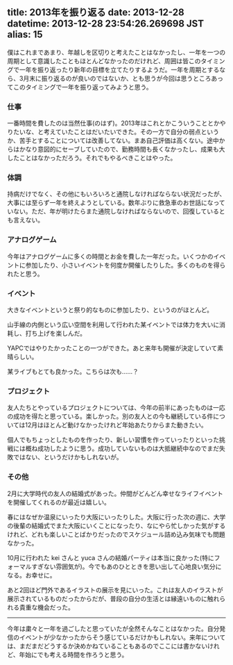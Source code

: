 title: 2013年を振り返る
date: 2013-12-28
datetime: 2013-12-28 23:54:26.269698 JST
alias: 15
---
僕はこれまであまり、年越しを区切りと考えたことはなかったし、一年を一つの周期として意識したこともほとんどなかったのだけれど、周囲は皆このタイミングで一年を振り返ったり新年の目標を立てたりするようだ。一年を周期とするなら、3月末に振り返るのが良いのではないか、とも思うが今回は思うところあってこのタイミングで一年を振り返ってみようと思う。

### 仕事

一番時間を費したのは当然仕事(のはず)。2013年はこれとかこういうこととかやりたいな、と考えていたことはだいたいできた。その一方で自分の弱点というか、苦手とすることについては改善してない。まあ自己評価は高くない。途中からはかなり意図的にセーブしていたので、勤務時間も長くなかったし、成果も大したことはなかっただろう。それでもやるべきことはやった。

### 体調

持病だけでなく、その他にもいろいろと通院しなければならない状況だったが、大事には至らず一年を終えようとしている。数年ぶりに救急車のお世話になっていない。ただ、年が明けたらまた通院しなければならないので、回復しているとも言えない。

### アナログゲーム

今年はアナログゲームに多くの時間とお金を費した一年だった。いくつかのイベントに参加したり、小さいイベントを何度か開催したりした。多くのものを得られたと思う。

### イベント

大きなイベントというと祭り的なものに参加したり、というのがほとんど。

山手線の内側という広い空間を利用して行われた某イベントでは体力を大いに消耗し、打ち上げを楽しんだ。

YAPCではやりたかったことの一つができた。あと来年も開催が決定していて素晴らしい。

某ライブもとても良かった。こちらは次も……？

### プロジェクト

友人たちとやっているプロジェクトについては、今年の前半にあったものは一応の成功を得たと思っている。楽しかった。別の友人との今も継続している件については12月はほとんど動けなかったけれど年始あたりからまた動きたい。

個人でもちょっとしたものを作ったり、新しい習慣を作っていったりといった挑戦には概ね成功したように思う。成功していないものは大抵継続中なのでまだ失敗ではない、というだけかもしれないが。

### その他

2月に大学時代の友人の結婚式があった。仲間がどんどん幸せなライフイベントを開催してくれるのが最近は嬉しい。

春にはなぜか温泉にいったり大阪にいったりした。大阪に行った次の週に、大学の後輩の結婚式でまた大阪にいくことになったり、なにやら忙しかった気がするけれど、どれも楽しいことばかりだったのでスケジュール詰め込み気味でも問題なかった。

10月に行われた kei さんと yuca さんの結婚パーティは本当に良かった(特にフォーマルすぎない雰囲気が)。今でもあのひとときを思い出して心地良い気分になる。お幸せに。

あと2回ほど門外であるイラストの展示を見にいった。これは友人のイラストが展示されているものだったからだが、普段の自分の生活とは縁遠いものに触れられる貴重な機会だった。

----

今年は粛々と一年を過ごしたと思っていたが全然そんなことはなかった。自分発信のイベントが少なかったからそう感じているだけかもしれない。来年については、まだまだどうするか決めかねていることもあるのでここには書かないけれど、年始にでも考える時間を作ろうと思う。
